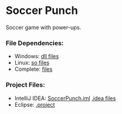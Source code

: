 # Soccer Punch
Soccer game with power-ups.

### File Dependencies:
- Windows: [dll files](1)
- Linux: [so files](0)
- Complete: [files](2)

### Project Files:
- IntelliJ IDEA: [SoccerPunch.iml](3) [.idea files](5)
- Eclipse: [.project](4)

[0]:https://www.dropbox.com/s/gpdrzwek6ziq72g/dependencies_linux.tar.gz?dl=0
[1]:https://www.dropbox.com/s/s7lp57jrzvvwccs/dependencies_windows.zip?dl=0
[2]:https://www.dropbox.com/s/s17b7jbke164ozz/wiiuse_complete.tar.gz?dl=0
[3]:https://www.dropbox.com/s/9g7o7hkazcy8p1o/SoccerPunch.iml?dl=0
[4]:https://www.dropbox.com/s/azfrlv3jjw6tpgn/.project?dl=0
[5]:https://www.dropbox.com/s/9p0mnfxvakp6q4j/.idea.zip?dl=0
